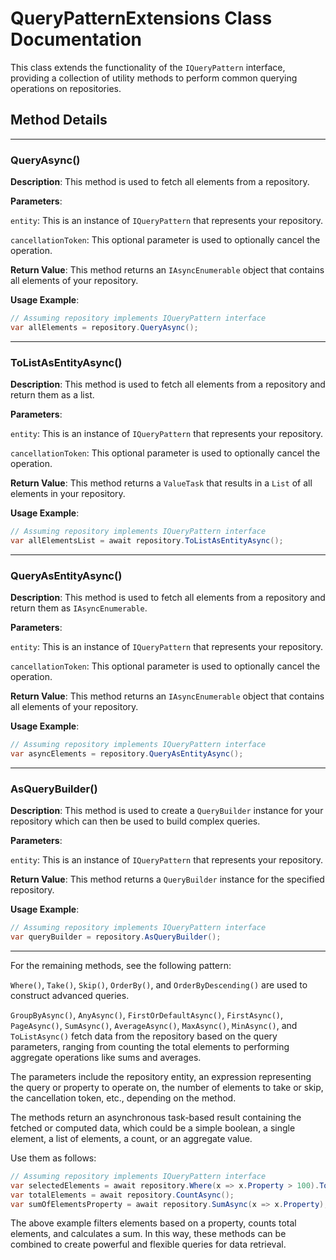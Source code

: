# QueryPatternExtensions Class Documentation

This class extends the functionality of the `IQueryPattern` interface, providing a collection of utility methods to perform common querying operations on repositories. 

## Method Details

---

### QueryAsync()

**Description**: This method is used to fetch all elements from a repository.

**Parameters**:

`entity`: This is an instance of `IQueryPattern` that represents your repository.

`cancellationToken`: This optional parameter is used to optionally cancel the operation.

**Return Value**: This method returns an `IAsyncEnumerable` object that contains all elements of your repository.

**Usage Example**:

```csharp
// Assuming repository implements IQueryPattern interface
var allElements = repository.QueryAsync();
```

---

### ToListAsEntityAsync()

**Description**: This method is used to fetch all elements from a repository and return them as a list.

**Parameters**:

`entity`: This is an instance of `IQueryPattern` that represents your repository.

`cancellationToken`: This optional parameter is used to optionally cancel the operation.

**Return Value**: This method returns a `ValueTask` that results in a `List` of all elements in your repository.

**Usage Example**:

```csharp
// Assuming repository implements IQueryPattern interface
var allElementsList = await repository.ToListAsEntityAsync();
```

---

### QueryAsEntityAsync()

**Description**: This method is used to fetch all elements from a repository and return them as `IAsyncEnumerable`.

**Parameters**:

`entity`: This is an instance of `IQueryPattern` that represents your repository.

`cancellationToken`: This optional parameter is used to optionally cancel the operation.

**Return Value**: This method returns an `IAsyncEnumerable` object that contains all elements of your repository.

**Usage Example**:

```csharp
// Assuming repository implements IQueryPattern interface
var asyncElements = repository.QueryAsEntityAsync();
```

---

### AsQueryBuilder()

**Description**: This method is used to create a `QueryBuilder` instance for your repository which can then be used to build complex queries.

**Parameters**:

`entity`: This is an instance of `IQueryPattern` that represents your repository.

**Return Value**: This method returns a `QueryBuilder` instance for the specified repository.

**Usage Example**:

```csharp
// Assuming repository implements IQueryPattern interface
var queryBuilder = repository.AsQueryBuilder();
```

---

For the remaining methods, see the following pattern:

`Where()`, `Take()`, `Skip()`, `OrderBy()`, and `OrderByDescending()` are used to construct advanced queries.

`GroupByAsync()`, `AnyAsync()`, `FirstOrDefaultAsync()`, `FirstAsync()`, `PageAsync()`, `SumAsync()`, `AverageAsync()`, `MaxAsync()`, `MinAsync()`, and `ToListAsync()` fetch data from the repository based on the query parameters, ranging from counting the total elements to performing aggregate operations like sums and averages.

The parameters include the repository entity, an expression representing the query or property to operate on, the number of elements to take or skip, the cancellation token, etc., depending on the method.

The methods return an asynchronous task-based result containing the fetched or computed data, which could be a simple boolean, a single element, a list of elements, a count, or an aggregate value.

Use them as follows:

```csharp
// Assuming repository implements IQueryPattern interface
var selectedElements = await repository.Where(x => x.Property > 100).ToListAsync();
var totalElements = await repository.CountAsync();
var sumOfElementsProperty = await repository.SumAsync(x => x.Property);
```
The above example filters elements based on a property, counts total elements, and calculates a sum.
In this way, these methods can be combined to create powerful and flexible queries for data retrieval.